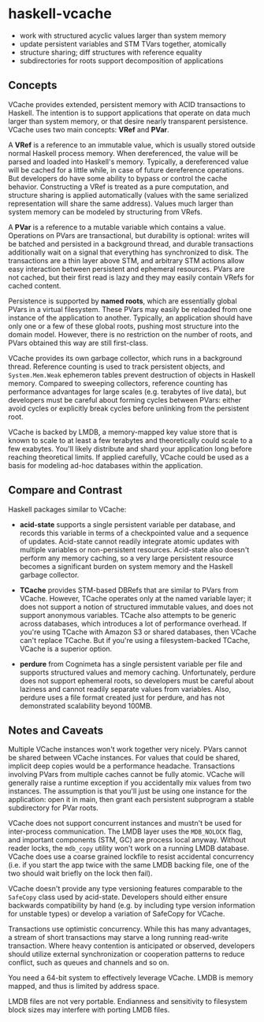 haskell-vcache
==============

* work with structured acyclic values larger than system memory 
* update persistent variables and STM TVars together, atomically 
* structure sharing; diff structures with reference equality 
* subdirectories for roots support decomposition of applications

Concepts
--------

VCache provides extended, persistent memory with ACID transactions to Haskell. The intention is to support applications that operate on data much larger than system memory, or that desire nearly transparent persistence. VCache uses two main concepts: **VRef** and **PVar**.

A **VRef** is a reference to an immutable value, which is usually stored outside normal Haskell process memory. When dereferenced, the value will be parsed and loaded into Haskell's memory. Typically, a dereferenced value will be cached for a little while, in case of future dereference operations. But developers do have some ability to bypass or control the cache behavior. Constructing a VRef is treated as a pure computation, and structure sharing is applied automatically (values with the same serialized representation will share the same address). Values much larger than system memory can be modeled by structuring from VRefs. 

A **PVar** is a reference to a mutable variable which contains a value. Operations on PVars are transactional, but durability is optional: writes will be batched and persisted in a background thread, and durable transactions additionally wait on a signal that everything has synchronized to disk. The transactions are a thin layer above STM, and arbitrary STM actions allow easy interaction between persistent and ephemeral resources. PVars are not cached, but their first read is lazy and they may easily contain VRefs for cached content.

Persistence is supported by **named roots**, which are essentially global PVars in a virtual filesystem. These PVars may easily be reloaded from one instance of the application to another. Typically, an application should have only one or a few of these global roots, pushing most structure into the domain model. However, there is no restriction on the number of roots, and PVars obtained this way are still first-class.

VCache provides its own garbage collector, which runs in a background thread. Reference counting is used to track persistent objects, and `System.Mem.Weak` ephemeron tables prevent destruction of objects in Haskell memory. Compared to sweeping collectors, reference counting has performance advantages for large scales (e.g. terabytes of live data), but developers must be careful about forming cycles between PVars: either avoid cycles or explicitly break cycles before unlinking from the persistent root.

VCache is backed by LMDB, a memory-mapped key value store that is known to scale to at least a few terabytes and theoretically could scale to a few exabytes. You'll likely distribute and shard your application long before reaching theoretical limits. If applied carefully, VCache could be used as a basis for modeling ad-hoc databases within the application.

Compare and Contrast
--------------------

Haskell packages similar to VCache:

* **acid-state** supports a single persistent variable per database, and records this variable in terms of a checkpointed value and a sequence of updates. Acid-state cannot readily integrate atomic updates with multiple variables or non-persistent resources. Acid-state also doesn't perform any memory caching, so a very large persistent resource becomes a significant burden on system memory and the Haskell garbage collector.

* **TCache** provides STM-based DBRefs that are similar to PVars from VCache. However, TCache operates only at the named variable layer; it does not support a notion of structured immutable values, and does not support anonymous variables. TCache also attempts to be generic across databases, which introduces a lot of performance overhead. If you're using TCache with Amazon S3 or shared databases, then VCache can't replace TCache. But if you're using a filesystem-backed TCache, VCache is a superior option.

* **perdure** from Cognimeta has a single persistent variable per file and supports structured values and memory caching. Unfortunately, perdure does not support ephemeral roots, so developers must be careful about laziness and cannot readily separate values from variables. Also, perdure uses a file format created just for perdure, and has not demonstrated scalability beyond 100MB.

Notes and Caveats
-----------------

Multiple VCache instances won't work together very nicely. PVars cannot be shared between VCache instances. For values that could be shared, implicit deep copies would be a performance headache. Transactions involving PVars from multiple caches cannot be fully atomic. VCache will generally raise a runtime exception if you accidentally mix values from two instances. The assumption is that you'll just be using one instance for the application: open it in main, then grant each persistent subprogram a stable subdirectory for PVar roots.

VCache does not support concurrent instances and mustn't be used for inter-process communication. The LMDB layer uses the `MDB_NOLOCK` flag, and important components (STM, GC) are process local anyway. Without reader locks, the `mdb_copy` utility won't work on a running LMDB database. VCache does use a coarse grained lockfile to resist accidental concurrency (i.e. if you start the app twice with the same LMDB backing file, one of the two should wait briefly on the lock then fail). 

VCache doesn't provide any type versioning features comparable to the `SafeCopy` class used by acid-state. Developers should either ensure backwards compatibility by hand (e.g. by including type version information for unstable types) or develop a variation of SafeCopy for VCache.

Transactions use optimistic concurrency. While this has many advantages, a stream of short transactions may starve a long running read-write transaction. Where heavy contention is anticipated or observed, developers should utilize external synchronization or cooperation patterns to reduce conflict, such as queues and channels and so on. 

You need a 64-bit system to effectively leverage VCache. LMDB is memory mapped, and thus is limited by address space. 

LMDB files are not very portable. Endianness and sensitivity to filesystem block sizes may interfere with porting LMDB files.

